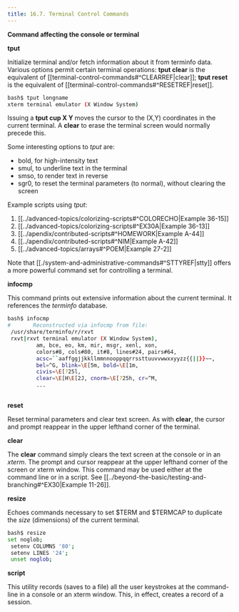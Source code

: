 ```yaml
---
title: 16.7. Terminal Control Commands
---
```



**Command affecting the console or terminal**

**tput**

Initialize terminal and/or fetch information about it from terminfo data. Various options permit certain terminal operations: **tput clear** is the equivalent of [[terminal-control-commands#^CLEARREF|clear]]; **tput reset** is the equivalent of [[terminal-control-commands#^RESETREF|reset]].

```bash
bash$ tput longname
xterm terminal emulator (X Window System)
```

Issuing a **tput cup X Y** moves the cursor to the (X,Y) coordinates in the current terminal. A **clear** to erase the terminal screen would normally precede this.

Some interesting options to _tput_ are:

- bold, for high-intensity text
- smul, to underline text in the terminal
- smso, to render text in reverse
- sgr0, to reset the terminal parameters (to normal), without clearing the screen

Example scripts using _tput_:

1. [[../advanced-topics/colorizing-scripts#^COLORECHO|Example 36-15]]
2. [[../advanced-topics/colorizing-scripts#^EX30A|Example 36-13]]
3. [[../apendix/contributed-scripts#^HOMEWORK|Example A-44]]
4. [[../apendix/contributed-scripts#^NIM|Example A-42]]
5. [[../advanced-topics/arrays#^POEM|Example 27-2]]

Note that [[./system-and-administrative-commands#^STTYREF|stty]] offers a more powerful command set for controlling a terminal.

**infocmp**

This command prints out extensive information about the current terminal. It references the _terminfo_ database.

```bash
bash$ infocmp
#       Reconstructed via infocmp from file:
 /usr/share/terminfo/r/rxvt
 rxvt|rxvt terminal emulator (X Window System), 
         am, bce, eo, km, mir, msgr, xenl, xon, 
         colors#8, cols#80, it#8, lines#24, pairs#64, 
         acsc=``aaffggjjkkllmmnnooppqqrrssttuuvvwwxxyyzz{{||}}~~, 
         bel=^G, blink=\E[5m, bold=\E[1m,
         civis=\E[?25l, 
         clear=\E[H\E[2J, cnorm=\E[?25h, cr=^M, 
         ...
	      
```

**reset**

Reset terminal parameters and clear text screen. As with **clear**, the cursor and prompt reappear in the upper lefthand corner of the terminal.

**clear**

The **clear** command simply clears the text screen at the console or in an _xterm_. The prompt and cursor reappear at the upper lefthand corner of the screen or xterm window. This command may be used either at the command line or in a script. See [[../beyond-the-basic/testing-and-branching#^EX30|Example 11-26]].

**resize**

Echoes commands necessary to set $TERM and $TERMCAP to duplicate the _size_ (dimensions) of the current terminal.

```bash
bash$ resize
set noglob;
 setenv COLUMNS '80';
 setenv LINES '24';
 unset noglob;
```

**script**

This utility records (saves to a file) all the user keystrokes at the command-line in a console or an xterm window. This, in effect, creates a record of a session.
